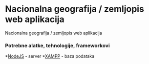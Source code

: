 # Nacionalna geografija / zemljopis web aplikacija

Nacionalna geografija / zemljopis web aplikacija

### Potrebne alatke, tehnologije, frameworkovi

*[NodeJS](https://nodejs.org/en/) - server
*[XAMPP](https://www.apachefriends.org/index.html) - baza podataka
